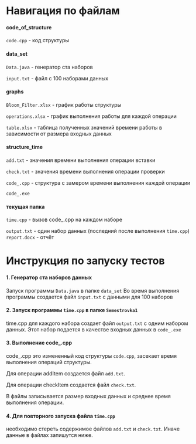 # **Навигация по файлам**

#### code_of_structure

`code.cpp` - код структуры

#### data_set


`Data.java` - генератор ста наборов

`input.txt` - файл с 100 наборами данных

#### graphs

`Bloom_Filter.xlsx` - график работы структуры

`operations.xlsx` - график выполнения работы
   для каждой операции

`table.xlsx` - таблица полученных значений времени
   работы в зависимости от размера входных данных

#### structure_time

   `add.txt` - значения времени выполнения операции вставки

   `check.txt` - значения времени выполнения операции проверки

   `code_.cpp` - структура с замером времени выполнения каждой операции

   `code_.exe`

#### текущая папка

`time.cpp` - вызов code_.cpp на каждом наборе

`output.txt` - один набор данных (последний после выполнения `time.cpp`)
`report.docx` - отчёт

# **Инструкция по запуску тестов**

#### 1. Генератор ста наборов данных
   
   Запуск программы `Data.java` в папке `data_set`
   Во время выполнения программы создается файл `input.txt`
   c данными для 100 наборов

#### 2. Запуск программы `time.cpp` в папке `Semestrovka1`
   
   time.cpp для каждого набора создает файл `output.txt`
   с одним набором данных.
   Этот набор подается в качестве входных данных в `code_.exe`

#### 3. Выполнение code_.cpp
   
   code_.cpp это измененный код структуры `code.cpp`, засекает
   время выполнения операций структуры.
   
   Для операции addItem создается файл `add.txt`.
   
   Для операции checkItem создается файл `check.txt`.
   
   В файлы записывается размер входных данных и среднее время
   выполнения операции.
   
#### 4. Для повторного запуска файла `time.cpp` 

   необходимо стереть содержимое файлов `add.txt` и `check.txt`. Иначе данные
   в файлах запишутся ниже.
   

